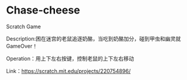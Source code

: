 # Chase-cheese
Scratch Game

Description:困在迷宫的老鼠追逐奶酪，当吃到奶酪加分，碰到甲虫和幽灵就GameOver！

Operation：用上下左右按键，控制老鼠的上下左右移动

Link：https://scratch.mit.edu/projects/220754896/
